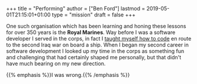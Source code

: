+++
title = "Performing"
author = ["Ben Ford"]
lastmod = 2019-05-01T21:15:01+01:00
type = "mission"
draft = false
+++

One such organisation which has been learning and honing these lessons for over
350 years is the **Royal Marines**. Way before I was a software developer I served
in the corps, in fact I [taught myself how to code](/about/) en route to the second Iraq
war on board a ship. When I began my second career in software development I
looked up my time in the corps as something fun and challenging that had
certainly shaped me personally, but that didn't have much bearing on my new
direction.

{{% emphasis %}}I was wrong.{{% /emphasis %}}
